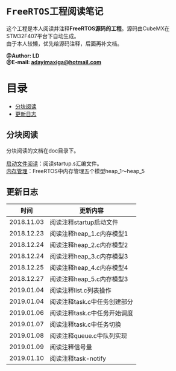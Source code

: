 # `FreeRTOS工程阅读笔记`

这个工程是本人阅读并注释**FreeRTOS源码的工程**。源码由CubeMX在STM32F407平台下自动生成。  
由于本人较懒，优先给源码注释，后面再补文档。

**@Author: LD**  
**@E-mail: adayimaxiga@hotmail.com**

# 目录
* [分块阅读](#分块阅读)
* [更新日志](#更新日志)


## 分块阅读

分块阅读的文档在doc目录下。  

[启动文件阅读](/Doc/启动文件阅读.md)：阅读startup.s汇编文件。  
[内存管理](/Doc/内存管理.md)：FreeRTOS中内存管理五个模型heap_1～heap_5  


## 更新日志



| 时间           |       更新内容    |
|---            |---                |
| 2018.11.03    |      阅读注释startup启动文件      |
| 2018.12.23    |       阅读注释heap_1.c内存模型1   |
| 2018.12.24    |       阅读注释heap_2.c内存模型2   |
| 2018.12.24    |       阅读注释heap_3.c内存模型3   |
| 2018.12.25    |       阅读注释heap_4.c内存模型4   |
| 2018.12.27    |       阅读注释heap_5.c内存模型3   |
| 2019.01.04    |       阅读注释list.c列表操作   |
| 2019.01.04    |       阅读注释task.c中任务创建部分   |
| 2019.01.06    |       阅读注释task.c中任务开始调度   |
| 2019.01.07    |       阅读注释task.c中任务切换   |
| 2019.01.08    |       阅读注释queue.c中队列实现   |
| 2019.01.09    |       阅读注释信号量  |
| 2019.01.10    |       阅读注释task-notify  |

